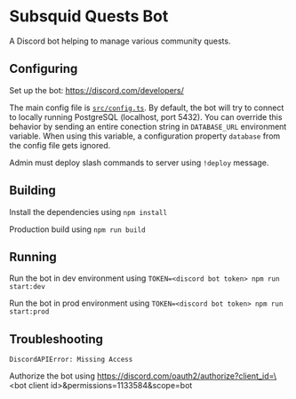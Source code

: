 # Subsquid Quests Bot

A Discord bot helping to manage various community quests. 

## Configuring

Set up the bot: https://discord.com/developers/

The main config file is [`src/config.ts`](./src/config.ts). By default, the bot will try to connect to locally running PostgreSQL (localhost, port 5432). You can override this behavior by sending an entire conection string in `DATABASE_URL` environment variable. When using this variable, a configuration property `database` from the config file gets ignored. 

Admin must deploy slash commands to server using `!deploy` message. 

## Building

Install the dependencies using `npm install`

Production build using `npm run build`

## Running

Run the bot in dev environment using `TOKEN=<discord bot token> npm run start:dev`

Run the bot in prod environment using `TOKEN=<discord bot token> npm run start:prod`

## Troubleshooting

`DiscordAPIError: Missing Access`

Authorize the bot using https://discord.com/oauth2/authorize?client_id=\<bot client id\>&permissions=1133584&scope=bot